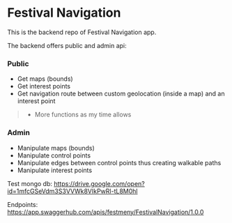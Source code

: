 # Festival Navigation

This is the backend repo of Festival Navigation app.

The backend offers public and admin api:
### Public
* Get maps (bounds)
* Get interest points
* Get navigation route between custom geolocation (inside a map) and an interest point
> * More functions as my time allows

### Admin
* Manipulate maps (bounds)
* Manipulate control points
* Manipulate edges between control points thus creating walkable paths
* Manipulate interest points

Test mongo db:
https://drive.google.com/open?id=1mfcGSeVdm3S3VVWk8VIkPwRl-tL8M0hl

Endpoints:
https://app.swaggerhub.com/apis/festmeny/FestivalNavigation/1.0.0
